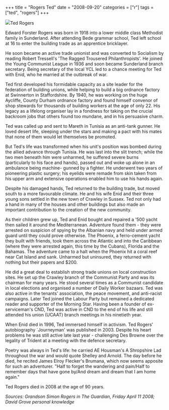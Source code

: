 +++
title = "Rogers Ted"
date = "2008-09-20"
categories = ["r"]
tags = ["ted", "rogers"]
+++

![](http://79.170.40.183/grahamstevenson.me.uk/images/stories/rogers%20ted.jpg)Ted Rogers

Edward Forster Rogers was born in 1918 into a lower middle class Methodist family in Sunderland. After attending Bede grammar school, Ted left school at 16 to enter the building trade as an apprentice bricklayer.

He soon became an active trade unionist and was converted to Socialism by reading Robert Tressell's 'The Ragged Trousered Philanthropists'. He joined the Young Communist League in 1936 and soon became Sunderland branch secretary. Being secretary of the local YCL led to a chance meeting for Ted with Enid, who he married at the outbreak of war.

Ted first developed his formidable capacity as a site leader for the federation of building unions, while helping to build a big ordnance factory at Swinnerton in Staffordshire. By 1940, he was working on the huge Aycliffe, County Durham ordnance factory and found himself convenor of shop stewards for thousands of building workers at the age of only 22. His legacy as a lifelong organiser lay in a fondness for taking on the crucial backroom jobs that others found too mundane, and in his persuasive charm.

Ted was called up and sent to Mareth in Tunisia as an anti-tank gunner. He loved desert life, sleeping under the stars and making a pact with his mates that none of them would let themselves be promoted.

But Ted's life was transformed when his unit's position was bombed during the allied advance through Tunisia. He was last into the slit trench; while the two men beneath him were unharmed, he suffered severe burns (particularly to his face and hands), passed out and woke up alone in an ambulance being machine- gunned by a fighter. He underwent two years of pioneering plastic surgery; his eyelids were remade from skin taken from his upper arm and extensive operations enabled him to use his hands again.

Despite his damaged hands, Ted returned to the building trade, but moved south to a more favourable climate. He and his wife Enid and their three young sons settled in the new town of Crawley in Sussex. Ted not only had a hand in many of the houses and other buildings but also made an important contribution to the creation of the new community.

As their children grew up, Ted and Enid bought and repaired a '500 yacht then sailed it around the Mediterranean. Adventure found them - they were arrested on suspicion of spying by the Albanian navy and held under armed guard until they could prove otherwise. The Phoenix, a ferro-cement yacht they built with friends, took them across the Atlantic and into the Caribbean (where they were arrested again, this time by the Cubans), Florida and the Bahamas. The adventure came to a halt when the Phoenix hit a coral reef near Cat Island and sank. Unharmed but uninsured, they returned with nothing but their papers and $200.

He did a great deal to establish strong trade unions on local construction sites. He set up the Crawley branch of the Communist Party and was its chairman for many years. He stood several times as a Communist candidate in local elections and organised a number of Daily Worker bazaars. Ted was also active in the tenants' association, the peace movement, and anti-racist campaigns. Later Ted joined the Labour Party but remained a dedicated reader and supporter of the Morning Star. Having been a founder of ex-serviceman's CND, Ted was active in CND to the end of his life and still attended his union (UCAAT) branch meetings in his ninetieth year.  
  
When Enid died in 1996, Ted immersed himself in activism. Ted Rogers' autobiography \`Journeyman' was published in 2003. Despite his heart problems he was still active late last year - challenging Des Browne over the legality of Trident at a meeting with the defence secretary.

Poetry was always in Ted's life: he carried AE Housman's A Shropshire Lad throughout the war and would quote Shelley and Arnold. The day before he died, he recited James Elroy Flecker's Brumana, which now seems apposite for such an adventurer. "Half to forget the wandering and pain/Half to remember days that have gone by/And dream and dream that I am home again."

Ted Rogers died in 2008 at the age of 90 years.

_Sources: Grandson Simon Rogers in The Guardian, Friday April 11 2008; David Grove personal knowledge_
